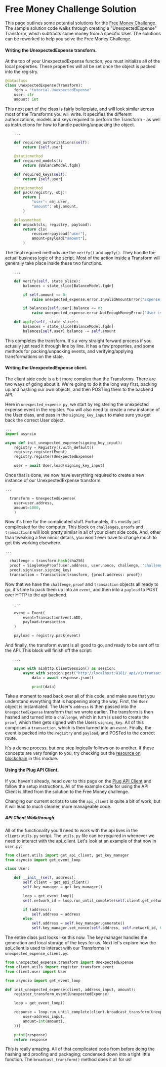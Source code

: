 # Free Money Challenge Solution

This page outlines some potential solutions for the [Free Money Challenge]({{book.intro}}).
The sample solution code walks through creating a "UnexpectedExpense" Transform, which subtracts some money from a specific User. The solutions can be reworked to help you solve the Free Money Challenge.

#### Writing the UnexpectedExpense transform.

At the top of your UnexpectedExpense function, you must initialize all of the local properties. These properties will all be set once the object is packed into the registry.

```python
@dataclass
class UnexpectedExpense(Transform):
    fqdn = "tutorial.UnexpectedExpense"
    user: str
    amount: int
```

 This next part of the class is fairly boilerplate, and will look similar across most of the Transforms you will write. It specifies the different authorizations, models and keys required to perform the Transform - as well as instructions for how to handle packing/unpacking the object.

```python
    ...

    def required_authorizations(self):
        return {self.user}

    @staticmethod
    def required_models():
        return {BalanceModel.fqdn}

    def required_keys(self):
        return {self.user}

    @staticmethod
    def pack(registry, obj):
        return {
            "user": obj.user,
            "amount": obj.amount,
        }

    @classmethod
    def unpack(cls, registry, payload):
        return cls(
            receiver=payload["user"],
            amount=payload["amount"],
        )
```

The final required methods are the `verify()` and `apply()`. They handle the actual business logic of the script. Most of the action inside a Transform will generally take place inside these two functions.

```python
    ...

    def verify(self, state_slice):
        balances = state_slice[BalanceModel.fqdn]

        if self.amount <= 0:
            raise unexpected_expense.error.InvalidAmountError("Expense amount must be more than 0")

        if balances[self.user].balance <= 0:
            raise unexpected_expense.error.NotEnoughMoneyError("User is already broke")

    def apply(self, state_slice):
        balances = state_slice[BalanceModel.fqdn]
        balances[self.user].balance -= self.amount
```

This completes the transform. It's a very straight forward process if you actually just read it through line by line. It has a few properties, and some methods for packing/unpacking events, and verifying/applying transformations on the state.

#### Writing the UnexpectedExpense client.

The client side code is a bit more complex than the Transforms. There are two ways of going about it. We're going to do it the long way first, packing up and hashing our own objects, and then POSTing them to the backend API.

Here in `unexpected_expense.py`, we start by registering the unexpected expense event in the register. You will also need to create a new instance of the User class, and pass in the `signing_key_input` to make sure you get back the correct User object.

```python
...
import asyncio

async def init_unexpected_expense(signing_key_input):
    registry = Registry().with_default()
    registry.register(Event)
    registry.register(UnexpectedExpense)

    user = await User.load(signing_key_input)
```

Once that is done, we now have everything required to create a new instance of our UnexpectedExpense transform.

```python
...

  transform = UnexpectedExpense(
    user=user.address,
    amount=1000,
    )
```

Now it's time for the complicated stuff. Fortunately, it's mostly just complicated for the computer. This block on `challenge`s, `proof`s and `transaction`s will look pretty similar in all of your client side code. And, other than tweaking a few minor details, you won't ever have to change much to get this working elsewhere.

```python
...

  challenge = transform.hash(sha256)
  proof = SingleKeyProof(user.address, user.nonce, challenge, 'challenge.UnexpectedExpense')
  proof.sign(user.signing_key)
  transaction = Transaction(transform, {proof.address: proof})
```

Now that we have the `challenge`, `proof` and `transaction` objects all ready to go, it's time to pack them up into an `event`, and then into a `payload` to POST over HTTP to the api backend.

```python
    ...

    event = Event(
        event=TransactionEvent.ADD,
        payload=transaction
    )

    payload = registry.pack(event)
```

And finally, the transform event is all good to go, and ready to be sent off to the API. This block will finish off the script:

```python
    ...

    async with aiohttp.ClientSession() as session:
        async with session.post("http://localhost:8181/_api/v1/transaction", json=payload) as response:
            data = await response.json()

            print(data)
```

Take a moment to read back over all of this code, and make sure that you understand everything that is happening along the way. First, the `User` object is instantiated. The User's `address` is then passed into the `UnexpectedExpense` transform that we wrote earlier. The transform is then hashed and turned into a `challenge`, which in turn is used to create the `proof`, which then gets signed with the Users `signing_key`. All of this comprises a `transaction`, which is then turned into an `event`. Finally, the event is packed into the `registry` and `payload`, and POSTed to the correct route.

It's a dense process, but one step logically follows on to another. If these concepts are very foreign to you, try checking out the [resource on blockchain]({{book.blockchain}}) in this module.

#### Using the Plug API Client.

If you haven't already, head over to this page on the [Plug API Client]({{book.api-client}}) and follow the setup instructions. All of the example code for using the API Client is lifted from the solution to the Free Money challenge.

Changing our current scripts to use the `api_client` is quite a bit of work, but it will lead to much cleaner, more manageable code.

##### API Client Walkthrough

All of the functionality you'll need to work with the api lives in the `client/utils.py` script. The `utils.py` file can be required in whenever we need to interact with the api_client. Let's look at an example of that now in `user.py`:

```python
from client.utils import get_api_client, get_key_manager
from asyncio import get_event_loop

class User:

    def __init__(self, address):
        self.client = get_api_client()
        self.key_manager = get_key_manager()

        loop = get_event_loop()
        self.network_id = loop.run_until_complete(self.client.get_network_id())

        if (address):
            self.address = address
        else:
            self.address = self.key_manager.generate()
            self.key_manager.set_nonce(self.address, self.network_id, 0)
```

The entire class just looks like this now. The key manager handles the generation and local storage of the keys for us.
Next let's explore how the api_client is used to interact with our Transforms in `unexpected_expense_client.py`:

```python
from unexpected_expense.transform import UnexpectedExpense
from client.utils import register_transform_event
from client.user import User

from asyncio import get_event_loop

def init_unexpected_expense(client, address_input, amount):
    register_transform_event(UnexpectedExpense)

    loop = get_event_loop()

    response = loop.run_until_complete(client.broadcast_transform(UnexpectedExpense(
        user=address_input,
        amount=int(amount),
    )))

    print(response)
    return response
```

_This_ is really amazing. All of that complicated code from before doing the hashing and proofing and packaging; condensed down into a tight little function. The `broadcast_transform()` method does it all for us!

